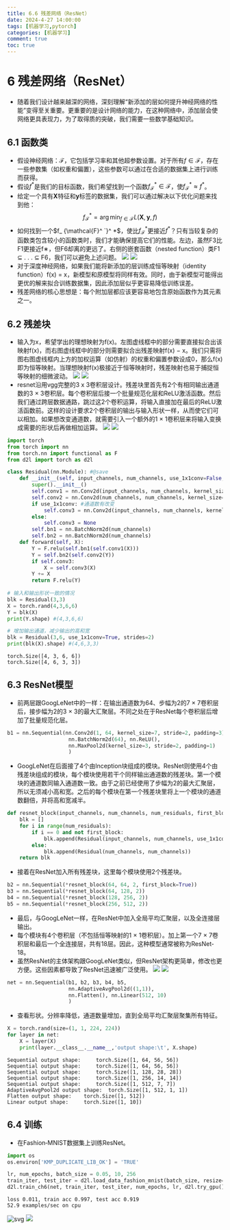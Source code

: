 ```yaml
---
title: 6.6 残差网络（ResNet）
date: 2024-4-27 14:00:00
tags: [机器学习,pytorch]
categories: [机器学习]
comment: true
toc: true
---
```

#  
<!--more-->
# 6 残差网络（ResNet）
- 随着我们设计越来越深的网络，深刻理解“新添加的层如何提升神经网络的性能”变得至关重要。更重要的是设计网络的能力，在这种网络中，添加层会使网络更具表现力，为了取得质的突破，我们需要一些数学基础知识。
## 6.1 函数类
- 假设神经网络：$\mathcal{F}$，它包括学习率和其他超参数设置。对于所有$f \in \mathcal{F}$，存在一些参数集（如权重和偏置），这些参数可以通过在合适的数据集上进行训练而获得。
- 假设$f^ *$是我们的目标函数，我们希望找到一个函数$f_ {\mathcal{F}}^ * \in \mathcal{F}$，使$f_ {\mathcal{F}}^ * \approx f^ *$。
- 给定一个具有$\mathbf{X}$特征和$\mathbf{y}$标签的数据集，我们可以通过解决以下优化问题来找到他：
$$f_ {\mathcal{F}}^ * = \arg \min _{f \in \mathcal{F}} L(\mathbf{X}, \mathbf{y}, f)$$
- 如何找到一个$f_ {\mathcal{F}^ `}^ *$，使比$f_ {\mathcal{F}}^ *$更接近$f^ *$？只有当较复杂的函数类包含较小的函数类时，我们才能确保提高它们的性能。左边，虽然F3比F1更接近f∗，但F6却离的更远了。右侧的嵌套函数（nested function）类F1 ⊆ . . . ⊆ F6，我们可以避免上述问题。
![](../../../../../../themes/yilia/source/img/deeplearning/code/pytorch/6_moden_conv/6_resnet/1.png)
![](img/deeplearning/code/pytorch/6_moden_conv/6_resnet/1.png)
- 对于深度神经网络，如果我们能将新添加的层训练成恒等映射（identity function）f(x) = x，新模型和原模型将同样有效。同时，由于新模型可能得出更优的解来拟合训练数据集，因此添加层似乎更容易降低训练误差。
- 残差网络的核心思想是：每个附加层都应该更容易地包含原始函数作为其元素之一。
## 6.2 残差块
- 输入为x，希望学出的理想映射为f(x)。左图虚线框中的部分需要直接拟合出该映射f(x)，而右图虚线框中的部分则需要拟合出残差映射f(x) − x。我们只需将 图右图虚线框内上方的加权运算（如仿射）的权重和偏置参数设成0，那么f(x)即为恒等映射。当理想映射f(x)极接近于恒等映射时，残差映射也易于捕捉恒等映射的细微波动。
![](../../../../../../themes/yilia/source/img/deeplearning/code/pytorch/6_moden_conv/6_resnet/2.png)
![](img/deeplearning/code/pytorch/6_moden_conv/6_resnet/2.png)
- resnet沿用vgg完整的3 x 3卷积层设计。残差块里首先有2个有相同输出通道数的3 × 3卷积层。每个卷积层后接一个批量规范化层和ReLU激活函数。然后我们通过跨层数据通路，跳过这2个卷积运算，将输入直接加在最后的ReLU激活函数前。这样的设计要求2个卷积层的输出与输入形状一样，从而使它们可以相加。如果想改变通道数，就需要引入一个额外的1 × 1卷积层来将输入变换成需要的形状后再做相加运算。
![](../../../../../../themes/yilia/source/img/deeplearning/code/pytorch/6_moden_conv/6_resnet/3.png)
![](img/deeplearning/code/pytorch/6_moden_conv/6_resnet/3.png)


```python
import torch
from torch import nn
from torch.nn import functional as F
from d2l import torch as d2l

class Residual(nn.Module): #@save
    def __init__(self, input_channels, num_channels, use_1x1conv=False, strides=1):
        super().__init__()
        self.conv1 = nn.Conv2d(input_channels, num_channels, kernel_size=3, padding=1, stride=strides)
        self.conv2 = nn.Conv2d(num_channels, num_channels, kernel_size=3, padding=1)
        if use_1x1conv: #通道数有改变
            self.conv3 = nn.Conv2d(input_channels, num_channels, kernel_size=1, stride=strides)
        else:
            self.conv3 = None
        self.bn1 = nn.BatchNorm2d(num_channels)
        self.bn2 = nn.BatchNorm2d(num_channels)
    def forward(self, X):
        Y = F.relu(self.bn1(self.conv1(X)))
        Y = self.bn2(self.conv2(Y))
        if self.conv3:
            X = self.conv3(X)
        Y += X
        return F.relu(Y)
    
# 输入和输出形状一致的情况
blk = Residual(3,3)
X = torch.rand(4,3,6,6)
Y = blk(X)
print(Y.shape) #(4,3,6,6)

# 增加输出通道，减少输出的高和宽
blk = Residual(3,6, use_1x1conv=True, strides=2)
print(blk(X).shape) #(4,6,3,3)

```

    torch.Size([4, 3, 6, 6])
    torch.Size([4, 6, 3, 3])
    

## 6.3 ResNet模型
- 前两层跟GoogLeNet中的一样：在输出通道数为64、步幅为2的7 × 7卷积层后，接步幅为2的3 × 3的最大汇聚层。不同之处在于ResNet每个卷积层后增加了批量规范化层。


```python
b1 = nn.Sequential(nn.Conv2d(1, 64, kernel_size=7, stride=2, padding=3),
                    nn.BatchNorm2d(64), nn.ReLU(),
                    nn.MaxPool2d(kernel_size=3, stride=2, padding=1)
                    )
```

- GoogLeNet在后面接了4个由Inception块组成的模块。ResNet则使用4个由残差块组成的模块，每个模块使用若干个同样输出通道数的残差块。第一个模块的通道数同输入通道数一致。由于之前已经使用了步幅为2的最大汇聚层，所以无须减小高和宽。之后的每个模块在第一个残差块里将上一个模块的通道数翻倍，并将高和宽减半。



```python
def resnet_block(input_channels, num_channels, num_residuals, first_block=False):
    blk = []
    for i in range(num_residuals):
        if i == 0 and not first_block:
            blk.append(Residual(input_channels, num_channels, use_1x1conv=True, strides=2))
        else:
            blk.append(Residual(num_channels, num_channels))
    return blk
```

- 接着在ResNet加入所有残差块，这里每个模块使用2个残差块。


```python
b2 = nn.Sequential(*resnet_block(64, 64, 2, first_block=True))
b3 = nn.Sequential(*resnet_block(64, 128, 2))
b4 = nn.Sequential(*resnet_block(128, 256, 2))
b5 = nn.Sequential(*resnet_block(256, 512, 2))
```

- 最后，与GoogLeNet一样，在ResNet中加入全局平均汇聚层，以及全连接层输出。
- 每个模块有4个卷积层（不包括恒等映射的1 × 1卷积层）。加上第一个7 × 7卷积层和最后一个全连接层，共有18层。因此，这种模型通常被称为ResNet‐18。
- 虽然ResNet的主体架构跟GoogLeNet类似，但ResNet架构更简单，修改也更方便。这些因素都导致了ResNet迅速被广泛使用。
![](../../../../../../themes/yilia/source/img/deeplearning/code/pytorch/6_moden_conv/6_resnet/4.png)
![](img/deeplearning/code/pytorch/6_moden_conv/6_resnet/4.png)


```python
net = nn.Sequential(b1, b2, b3, b4, b5,
                    nn.AdaptiveAvgPool2d((1,1)),
                    nn.Flatten(), nn.Linear(512, 10)
                    )

```

- 查看形状。分辨率降低，通道数量增加，直到全局平均汇聚层聚集所有特征。


```python
X = torch.rand(size=(1, 1, 224, 224))
for layer in net:
    X = layer(X)
    print(layer.__class__.__name__,'output shape:\t', X.shape)

```

    Sequential output shape:	 torch.Size([1, 64, 56, 56])
    Sequential output shape:	 torch.Size([1, 64, 56, 56])
    Sequential output shape:	 torch.Size([1, 128, 28, 28])
    Sequential output shape:	 torch.Size([1, 256, 14, 14])
    Sequential output shape:	 torch.Size([1, 512, 7, 7])
    AdaptiveAvgPool2d output shape:	 torch.Size([1, 512, 1, 1])
    Flatten output shape:	 torch.Size([1, 512])
    Linear output shape:	 torch.Size([1, 10])
    

## 6.4 训练
- 在Fashion‐MNIST数据集上训练ResNet。


```python
import os
os.environ['KMP_DUPLICATE_LIB_OK'] = 'TRUE'

lr, num_epochs, batch_size = 0.05, 10, 256
train_iter, test_iter = d2l.load_data_fashion_mnist(batch_size, resize=96)
d2l.train_ch6(net, train_iter, test_iter, num_epochs, lr, d2l.try_gpu())
```

    loss 0.011, train acc 0.997, test acc 0.919
    52.9 examples/sec on cpu
    


    
![svg](6_resnet_files/6_resnet_13_1.svg)
![](img/deeplearning/code/pytorch/6_moden_conv/6_resnet_files/6_resnet_13_1.svg)

